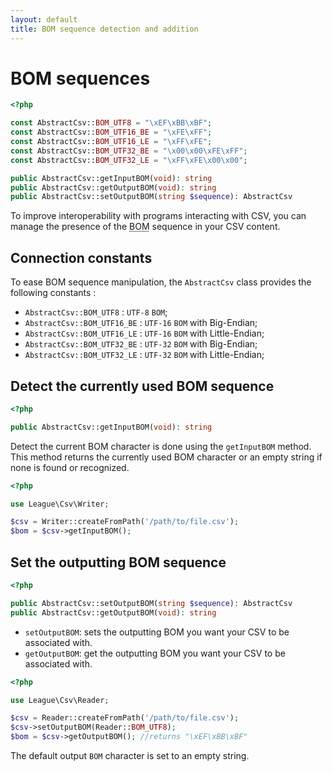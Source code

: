 ```yaml
---
layout: default
title: BOM sequence detection and addition
---
```


# BOM sequences

~~~php
<?php

const AbstractCsv::BOM_UTF8 = "\xEF\xBB\xBF";
const AbstractCsv::BOM_UTF16_BE = "\xFE\xFF";
const AbstractCsv::BOM_UTF16_LE = "\xFF\xFE";
const AbstractCsv::BOM_UTF32_BE = "\x00\x00\xFE\xFF";
const AbstractCsv::BOM_UTF32_LE = "\xFF\xFE\x00\x00";

public AbstractCsv::getInputBOM(void): string
public AbstractCsv::getOutputBOM(void): string
public AbstractCsv::setOutputBOM(string $sequence): AbstractCsv
~~~

To improve interoperability with programs interacting with CSV, you can manage the presence of the <abbr title="Byte Order Mark">BOM</abbr> sequence in your CSV content.

## Connection constants

To ease BOM sequence manipulation, the `AbstractCsv` class provides the following constants :

* `AbstractCsv::BOM_UTF8` : `UTF-8` `BOM`;
* `AbstractCsv::BOM_UTF16_BE` : `UTF-16` `BOM` with Big-Endian;
* `AbstractCsv::BOM_UTF16_LE` : `UTF-16` `BOM` with Little-Endian;
* `AbstractCsv::BOM_UTF32_BE` : `UTF-32` `BOM` with Big-Endian;
* `AbstractCsv::BOM_UTF32_LE` : `UTF-32` `BOM` with Little-Endian;

## Detect the currently used BOM sequence

~~~php
<?php

public AbstractCsv::getInputBOM(void): string
~~~

Detect the current BOM character is done using the `getInputBOM` method. This method returns the currently used BOM character or an empty string if none is found or recognized.

~~~php
<?php

use League\Csv\Writer;

$csv = Writer::createFromPath('/path/to/file.csv');
$bom = $csv->getInputBOM();
~~~

## Set the outputting BOM sequence

~~~php
<?php

public AbstractCsv::setOutputBOM(string $sequence): AbstractCsv
public AbstractCsv::getOutputBOM(void): string
~~~

- `setOutputBOM`: sets the outputting BOM you want your CSV to be associated with.
- `getOutputBOM`: get the outputting BOM you want your CSV to be associated with.

~~~php
<?php

use League\Csv\Reader;

$csv = Reader::createFromPath('/path/to/file.csv');
$csv->setOutputBOM(Reader::BOM_UTF8);
$bom = $csv->getOutputBOM(); //returns "\xEF\xBB\xBF"
~~~

<p class="message-info">The default output <code>BOM</code> character is set to an empty string.</p>

